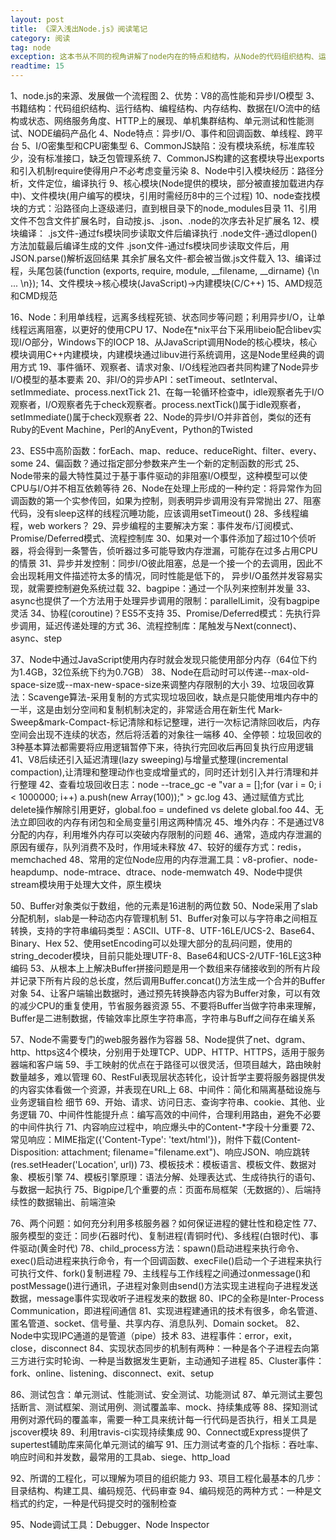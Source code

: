 ```yaml
---
layout: post
title: 《深入浅出Node.js》阅读笔记
category: 阅读
tag: node
exception: 这本书从不同的视角讲解了node内在的特点和结构，从Node的代码组织结构、运行结构到编程结构、内存结构再到单元测试、工程化、产品化都有细致的讲解，非常值得Node.js初学者花时间去阅读
readtime: 15
---
```


1、node.js的来源、发展做一个流程图
2、优势：V8的高性能和异步I/O模型
3、书籍结构：代码组织结构、运行结构、编程结构、内存结构、数据在I/O流中的结构或状态、网络服务角度、HTTP上的展现、单机集群结构、单元测试和性能测试、NODE编码产品化
4、Node特点：异步I/O、事件和回调函数、单线程、跨平台
5、I/O密集型和CPU密集型
6、CommonJS缺陷：没有模块系统，标准库较少，没有标准接口，缺乏包管理系统
7、CommonJS构建的这套模块导出exports和引入机制require使得用户不必考虑变量污染
8、Node中引入模块经历：路径分析，文件定位，编译执行
9、核心模块(Node提供的模块，部分被直接加载进内存中)、文件模块(用户编写的模块，引用时需经历8中的三个过程)
10、node查找模块的方式：沿路径向上逐级递归，直到根目录下的node_modules目录
11、引用文件不包含文件扩展名时，自动按.js、.json、.node的次序去补足扩展名
12、模块编译：
    .js文件-通过fs模块同步读取文件后编译执行
    .node文件-通过dlopen()方法加载最后编译生成的文件
    .json文件-通过fs模块同步读取文件后，用JSON.parse()解析返回结果
    其余扩展名文件-都会被当做.js文件载入
13、编译过程，头尾包装(function (exports, require, module, __filename, __dirname) {\n ... \n});
14、文件模块->核心模块(JavaScript)->内建模块(C/C++)
15、AMD规范和CMD规范

16、Node：利用单线程，远离多线程死锁、状态同步等问题；利用异步I/O，让单线程远离阻塞，以更好的使用CPU
17、Node在*nix平台下采用libeio配合libev实现I/O部分，Windows下的IOCP
18、从JavaScript调用Node的核心模块，核心模块调用C++内建模块，内建模块通过libuv进行系统调用，这是Node里经典的调用方式
19、事件循环、观察者、请求对象、I/O线程池四者共同构建了Node异步I/O模型的基本要素
20、非I/O的异步API：setTimeout、setInterval、setImmediate、process.nextTick
21、在每一轮循环检查中，idle观察者先于I/O观察者，I/O观察者先于check观察者。process.nextTick()属于idle观察者，setImmediate()属于check观察者
22、Node的异步I/O并非首创，类似的还有Ruby的Event Machine，Perl的AnyEvent，Python的Twisted

23、ES5中高阶函数：forEach、map、reduce、reduceRight、filter、every、some
24、偏函数？通过指定部分参数来产生一个新的定制函数的形式
25、Node带来的最大特性莫过于基于事件驱动的非阻塞I/O模型，这种模型可以使CPU与I/O并不相互依赖等待
26、Node在处理上形成的一种约定：将异常作为回调函数的第一个实参传回，如果为控制，则表明异步调用没有异常抛出
27、阻塞代码，没有sleep这样的线程沉睡功能，应该调用setTimeout()
28、多线程编程，web workers？
29、异步编程的主要解决方案：事件发布/订阅模式、Promise/Deferred模式、流程控制库
30、如果对一个事件添加了超过10个侦听器，将会得到一条警告，侦听器过多可能导致内存泄漏，可能存在过多占用CPU的情景
31、异步并发控制：同步I/O彼此阻塞，总是一个接一个的去调用，因此不会出现耗用文件描述符太多的情况，同时性能是低下的，
    异步I/O虽然并发容易实现，就需要控制避免系统过载
32、bagpipe：通过一个队列来控制并发量
33、async也提供了一个方法用于处理异步调用的限制：parallelLimit，没有bagpipe灵活
34、协程(coroutine)？ES5不支持
35、Promise/Deferred模式：先执行异步调用，延迟传递处理的方式
36、流程控制库：尾触发与Next(connect)、async、step

37、Node中通过JavaScript使用内存时就会发现只能使用部分内存（64位下约为1.4GB，32位系统下约为0.7GB）
38、Node在启动时可以传递--max-old-space-size或--max-new-space-size来调整内存限制的大小
39、垃圾回收算法：Scavenge算法-采用复制的方式实现垃圾回收，缺点是只能使用堆内存中的一半，这是由划分空间和复制机制决定的，非常适合用在新生代
                  Mark-Sweep&mark-Compact-标记清除和标记整理，进行一次标记清除回收后，内存空间会出现不连续的状态，然后将活着的对象往一端移
40、全停顿：垃圾回收的3种基本算法都需要将应用逻辑暂停下来，待执行完回收后再回复执行应用逻辑
41、V8后续还引入延迟清理(lazy sweeping)与增量式整理(incremental compaction),让清理和整理动作也变成增量式的，同时还计划引入并行清理和并行整理
42、查看垃圾回收日志：node --trace_gc -e "var a = [];for (var i = 0; i < 1000000; i++) a.push(new Array(100));" > gc.log
43、通过赋值方式比delete操作解除引用更好，global.foo = undefined vs delete global.foo
44、无法立即回收的内存有闭包和全局变量引用这两种情况
45、堆外内存：不是通过V8分配的内存，利用堆外内存可以突破内存限制的问题
46、通常，造成内存泄漏的原因有缓存，队列消费不及时，作用域未释放
47、较好的缓存方式：redis，memchached
48、常用的定位Node应用的内存泄漏工具：v8-profier、node-heapdump、node-mtrace、dtrace、node-memwatch
49、Node中提供stream模块用于处理大文件，原生模块

50、Buffer对象类似于数组，他的元素是16进制的两位数
50、Node采用了slab分配机制，slab是一种动态内存管理机制
51、Buffer对象可以与字符串之间相互转换，支持的字符串编码类型：ASCII、UTF-8、UTF-16LE/UCS-2、Base64、Binary、Hex
52、使用setEncoding可以处理大部分的乱码问题，使用的string_decoder模块，目前只能处理UTF-8、Base64和UCS-2/UTF-16LE这3种编码
53、从根本上上解决Buffer拼接问题是用一个数组来存储接收到的所有片段并记录下所有片段的总长度，然后调用Buffer.concat()方法生成一个合并的Buffer对象
54、让客户端输出数据时，通过预先转换静态内容为Buffer对象，可以有效的减少CPU的重复使用，节省服务器资源
55、不要将Buffer当做字符串来理解，Buffer是二进制数据，传输效率比原生字符串高，字符串与Buff之间存在编关系

57、Node不需要专门的web服务器作为容器
58、Node提供了net、dgram、http、https这4个模块，分别用于处理TCP、UDP、HTTP、HTTPS，适用于服务器端和客户端
59、手工映射的优点在于路径可以很灵活，但项目越大，路由映射数量越多，难以管理
60、RestFul表现层状态转化，设计哲学主要将服务器提供发的内容实体看做一个资源，并表现在URL上
68、中间件：简化和隔离基础设施与业务逻辑自检 细节
69、开始、请求、访问日志、查询字符串、cookie、其他、业务逻辑
70、中间件性能提升点：编写高效的中间件，合理利用路由，避免不必要的中间件执行
71、内容响应过程中，响应爆头中的Content-*字段十分重要
72、常见响应：MIME指定({'Content-Type': 'text/html'})，附件下载(Content-Disposition: attachment; filename="filename.ext")、响应JSON、响应跳转(res.setHeader('Location', url))
73、模板技术：模板语言、模板文件、数据对象、模板引擎
74、模板引擎原理：语法分解、处理表达式、生成待执行的语句、与数据一起执行
75、Bigpipe几个重要的点：页面布局框架（无数据的）、后端持续性的数据输出、前端渲染

76、两个问题：如何充分利用多核服务器？如何保证进程的健壮性和稳定性
77、服务模型的变迁：同步(石器时代)、复制进程(青铜时代)、多线程(白银时代)、事件驱动(黄金时代)
78、child_process方法：spawn()启动进程来执行命令、exec()启动进程来执行命令，有一个回调函数、execFile()启动一个子进程来执行可执行文件、fork()复制进程
79、主线程与工作线程之间通过onmessage()和postMessage()进行通讯，子进程对象则由send()方法实现主进程向子进程发送数据，message事件实现收听子进程发来的数据
80、IPC的全称是Inter-Process Communication，即进程间通信
81、实现进程建通讯的技术有很多，命名管道、匿名管道、socket、信号量、共享内存、消息队列、Domain socket。
82、Node中实现IPC通道的是管道（pipe）技术
83、进程事件：error，exit，close，disconnect
84、实现状态同步的机制有两种：一种是各个子进程去向第三方进行实时轮询、一种是当数据发生更新，主动通知子进程
85、Cluster事件：fork、online、listening、disconnect、exit、setup

86、测试包含：单元测试、性能测试、安全测试、功能测试
87、单元测试主要包括断言、测试框架、测试用例、测试覆盖率、mock、持续集成等
88、探知测试用例对源代码的覆盖率，需要一种工具来统计每一行代码是否执行，相关工具是jscover模块
89、利用travis-ci实现持续集成
90、Connect或Express提供了supertest辅助库来简化单元测试的编写
91、压力测试考查的几个指标：吞吐率、响应时间和并发数，最常用的工具ab、siege、http_load

92、所谓的工程化，可以理解为项目的组织能力
93、项目工程化最基本的几步：目录结构、构建工具、编码规范、代码审查
94、编码规范的两种方式：一种是文档式的约定，一种是代码提交时的强制检查

95、Node调试工具：Debugger、Node Inspector



